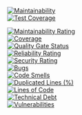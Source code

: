 [![Maintainability](https://api.codeclimate.com/v1/badges/533dae45e7403e7bb76b/maintainability)](https://codeclimate.com/github/qlba/xlam/maintainability)<br/>
[![Test Coverage](https://api.codeclimate.com/v1/badges/533dae45e7403e7bb76b/test_coverage)](https://codeclimate.com/github/qlba/xlam/test_coverage)

[![Maintainability Rating](https://sonarcloud.io/api/project_badges/measure?project=qlba_xlam&metric=sqale_rating)](https://sonarcloud.io/summary/new_code?id=qlba_xlam)<br/>
[![Coverage](https://sonarcloud.io/api/project_badges/measure?project=qlba_xlam&metric=coverage)](https://sonarcloud.io/summary/new_code?id=qlba_xlam)<br/>
[![Quality Gate Status](https://sonarcloud.io/api/project_badges/measure?project=qlba_xlam&metric=alert_status)](https://sonarcloud.io/summary/new_code?id=qlba_xlam)<br/>
[![Reliability Rating](https://sonarcloud.io/api/project_badges/measure?project=qlba_xlam&metric=reliability_rating)](https://sonarcloud.io/summary/new_code?id=qlba_xlam)<br/>
[![Security Rating](https://sonarcloud.io/api/project_badges/measure?project=qlba_xlam&metric=security_rating)](https://sonarcloud.io/summary/new_code?id=qlba_xlam)<br/>
[![Bugs](https://sonarcloud.io/api/project_badges/measure?project=qlba_xlam&metric=bugs)](https://sonarcloud.io/summary/new_code?id=qlba_xlam)<br/>
[![Code Smells](https://sonarcloud.io/api/project_badges/measure?project=qlba_xlam&metric=code_smells)](https://sonarcloud.io/summary/new_code?id=qlba_xlam)<br/>
[![Duplicated Lines (%)](https://sonarcloud.io/api/project_badges/measure?project=qlba_xlam&metric=duplicated_lines_density)](https://sonarcloud.io/summary/new_code?id=qlba_xlam)<br/>
[![Lines of Code](https://sonarcloud.io/api/project_badges/measure?project=qlba_xlam&metric=ncloc)](https://sonarcloud.io/summary/new_code?id=qlba_xlam)<br/>
[![Technical Debt](https://sonarcloud.io/api/project_badges/measure?project=qlba_xlam&metric=sqale_index)](https://sonarcloud.io/summary/new_code?id=qlba_xlam)<br/>
[![Vulnerabilities](https://sonarcloud.io/api/project_badges/measure?project=qlba_xlam&metric=vulnerabilities)](https://sonarcloud.io/summary/new_code?id=qlba_xlam)<br/>
